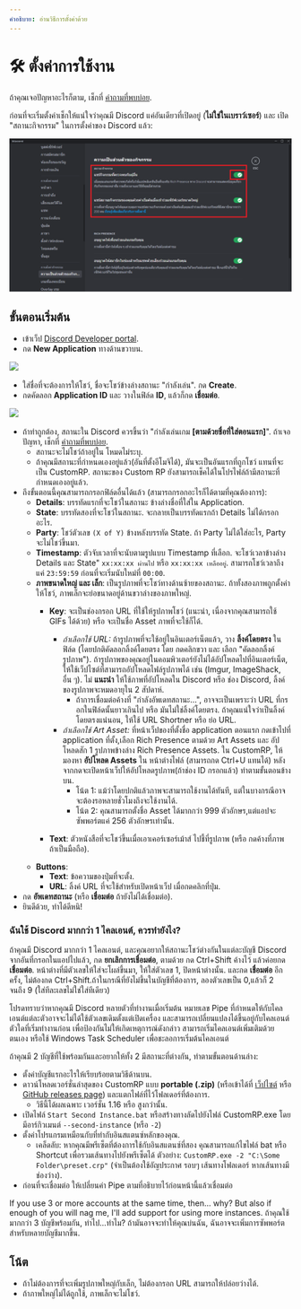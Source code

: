 ```yaml
---
คำอธิบาย: อ่านวิธีการตั้งค่าด้วย
---
```


# 🛠️ ตั้งค่าการใช้งาน

ถ้าคุณเจอปัญหาอะไรก็ตาม, เช็กที่ [คำถามที่พบบ่อย](faq.md).

ก่อนที่จะเริ่มตั้งค่าเช็กให้แน่ใจว่าคุณมี Discord แค่อันเดียวที่เปิดอยู่ (**ไม่ใช่ในเบราว์เซอร์**)
และ เปิด "สถานะกิจกรรม" ในการตั้งค่าของ Discord แล้ว:

![image](.gitbook/assets/1.PNG)

## ขั้นตอนเริ่มต้น

* เข้าเว็ป [Discord Developer portal](https://discord.com/developers/applications).
* กด **New Application** ทางด้านขวาบน.

![](https://user-images.githubusercontent.com/2225711/161050202-c796103d-6712-401e-be96-3f3712512375.png)

* ใส่ชื่อที่จะต้องการให้โชว์, ชื่อจะโชว์ข้างล่างสถานะ "กำลังเล่น". กด **Create**.
* กดคัดลอก **Application ID** และ วางในฟิล์ด **ID**, แล้วก็กด **เชื่อมต่อ**.&#x20;

![](https://user-images.githubusercontent.com/2225711/161050341-8169af53-5d3f-44d6-b745-cc711e8d1476.png)

* ถ้าทำถูกต้อง, สถานะใน Discord ควรขึ้นว่า "กำลังเล่นเกม **\[ตามด้วยชื่อที่ใส่ตอนแรก]**". ถ้าเจอปัญหา, เช็กที่ [คำถามที่พบบ่อย](faq.md).
  * สถานะจะไม่โชว์ถ้าอยู่ใน โหมดไม่ระบุ. 
  * ถ้าคุณมีสถานะที่กำหนดเองอยู่แล้ว(อันที่ตั้งอีโมจิได้), มันจะเป็นอันแรกที่ถูกโชว์ แทนที่จะเป็น CustomRP. สถานะของ Custom RP ยังสามารถเช็คได้ในโปรไฟล์ถ้ามีสถานะที่กำหนดเองอยู่แล้ว.
* ถึงขั้นตอนนี้คุณสามารถกรอกฟิล์ดอื่นได้แล้ว (สามารถกรอกอะไรก็ได้ตามที่คุณต้องการ):
  * **Details**: บรรทัดแรกที่จะโชว์ในสถานะ ข้างล่างชื่อที่ใส่ใน Application.
  * **State**: บรรทัดสองที่จะโชว์ในสถานะ. จะกลายเป็นบรรทัดแรกถ้า Details ไม่ได้กรอกอะไร.
  * **Party**: โชว์ตัวเลข `(X of Y)` ข้างหลังบรรทัด State. ถ้า Party ไม่ได้ใส่อะไร, Party จะไม่โชว์ขึ้นมา.
  * **Timestamp**: ตัวจับเวลาที่จะนับตามรูปแบบ Timestamp ที่เลือก. จะโชว์เวลาข้างล่าง Details และ State" `xx:xx:xx ผ่านไป` หรือ `xx:xx:xx เหลืออยู่`. สามารถโชว์เวลาถึงแค่ `23:59:59` ก่อนที่จะเริ่มนับใหม่ที่ `00:00`.
  * **ภาพขนาดใหญ่ และ เล็ก**: เป็นรูปภาพที่จะโชว์ทางด้านซ้ายของสถานะ. ถ้าทั้งสองภาพถูกตั้งค่าให้โชว์, ภาพเล็กจะย่อขนาดอยู่ด้านขวาล่างของภาพใหญ่.
    * **Key**: จะเป็นช่องกรอก URL ที่ใช้ให้รูปภาพโชว์ (แนะนำ, เนื่องจากคุณสามารถใช้ GIFs ได้ด้วย) หรือ จะเป็นชื่อ Asset ภาพที่จะใช้ก็ได้.

      * _ถ้าเลือกใช้ URL:_ ถ้ารูปภาพที่จะใช้อยู่ในอินเตอร์เน็ตแล้ว, วาง **ลิ้งค์โดยตรง** ในฟิล์ด
      (โดยปกติคัดลอกลิ้งค์โดยตรง โดย กดคลิกขวา และ เลือก "คัดลอกลิ้งค์รูปภาพ"). ถ้ารูปภาพของคุณอยู่ในคอมพิวเตอร์ยังไม่ได้อัปโหลดไปที่อินเตอร์เน็ต, ให้ใช้เว็ปไซต์ที่สามารถอัปโหลดไฟล์รูปภาพได้ เช่น (Imgur, ImageShack, อื่น ๆ). ไม่ **แนะนำ** ให้ใช้ภาพที่อัปโหลดใน Discord หรือ ช่อง Discord, ลิ้งค์ของรูปภาพจะหมดอายุใน 2 สัปดาห์.
        * ถ้าการเชื่อมต่อค้างที่ "กำลังอัพเดทสถานะ...", อาจจะเป็นเพราะว่า URL ที่กรอกในฟิล์ดนั้นยาวเกินไป หรือ มันไม่ใช่ลิ้งค์โดยตรง. ถ้าคุณแน่ใจว่าเป็นลิ้งค์โดยตรงแน่นอน, ให้ใช้ URL Shortner หรือ ย่อ URL.
      * _ถ้าเลือกใช้ Art Asset:_ ที่หน้าเว็ปของที่ตั้งชื่อ application ตอนแรก กดเข้าไปที่ application ที่ตั้ง,เลือก Rich Presence ตามด้วย Art Assets และ อัปโหลดสัก 1 รูปภาพข้างล่าง Rich Presence Assets. ใน CustomRP, ให้มองหา **อัปโหลด Assets** ใน หน้าต่างไฟล์ (สามารถกด Ctrl+U แทนได้) หลังจากกดจะเปิดหน้าเว็ปให้อัปโหลดรูปภาพ(ถ้าช่อง ID กรอกแล้ว) ทำตามขั้นตอนข้างบน.
        * โน้ต 1: แม้ว่าโดยปกติแล้วภาพจะสามารถใช้งานได้ทันที, แต่ในบางกรณีอาจจะต้องรอหลายชั่วโมงถึงจะใช้งานได้.
        * โน้ต 2: คุณสามารถตั้งชื่อ Asset ได้มากกว่า 999 ตัวอักษร,แต่แอปจะซัพพอร์ตแค่ 256 ตัวอักษรเท่านั้น.
    * **Text**: ตัวหนังสือที่จะโชว์ขึ้นเมื่อเอาเคอร์เซอร์เม้าส์ ไปชี้ที่รูปภาพ (หรือ กดค้างที่ภาพ ถ้าเป็นมือถือ).
  * **Buttons**:
    * **Text**: ข้อความของปุ่มที่จะตั้ง.
    * **URL**: ลิ้งค์ URL ที่จะใช้สำหรับเปิดหน้าเว็ป เมื่อกดคลิกที่ปุ่ม.
* กด **อัพเดทสถานะ** (หรือ **เชื่อมต่อ** ถ้ายังไม่ได้เชื่อมต่อ).
* ยินดีด้วย, ทำได้ดีหนิ!

### ฉันใช้ Discord มากกว่า 1 ไคลเอนต์, ควรทำยังไง?

ถ้าคุณมี Discord มากกว่า 1 ไคลเอนต์, และคุณอยากให้สถานะโชว์ต่างกันในแต่ละบัญชี Discord จากอันที่กรอกในแอปไปแล้ว, กด **ยกเลิกการเชื่อมต่อ**, ตามด้วย กด Ctrl+Shift ค้างไว้ แล้วค่อยกด **เชื่อมต่อ**. หน้าต่างที่มีตัวเลขให้ใส่จะโผล่ขึ้นมา, ให้ใส่ตัวเลข 1, ปิดหน้าต่างนั้น. และกด **เชื่อมต่อ** อีกครั้ง, ไม่ต้องกด Ctrl+Shift.ถ้าในกรณีที่ยังไม่ขึ้นในบัญชีที่ต้องการ, ลองตัวเลขเป็น 0,แล้วก็ 2 จนถึง 9 (ใส่ทีละเลขไม่ใช่ใส่ทีเดียว)

โปรดทราบว่าหากคุณมี Discord หลายตัวที่ทำงานเมื่อเริ่มต้น หมายเลข Pipe ที่กำหนดให้กับไคลเอนต์แต่ละตัวอาจจะไม่ได้ใช้ตัวเลขเดิมตั้งแต่เปิดเครื่อง และสามารถเปลี่ยนแปลงได้ขึ้นอยู่กับไคลเอนต์ตัวใดที่เริ่มทำงานก่อน เพื่อป้องกันไม่ให้เกิดเหตุการณ์ดังกล่าว สามารถเริ่มไคลเอนต์เพิ่มเติมด้วยตนเอง หรือใช้ Windows Task Scheduler เพื่อชะลอการเริ่มต้นไคลเอนต์

ถ้าคุณมี 2 บัญชีที่ใช้พร้อมกันและอยากให้ทั้ง 2 มีสถานะที่ต่างกัน, ทำตามขั้นตอนด้านล่าง:


* ตั้งค่าบัญชีแรกอะไรให้เรียบร้อยตามวิธีด้านบน.
* ดาวน์โหลดเวอร์ชั่นล่าสุดของ CustomRP แบบ **portable (.zip)** (หรือเข้าได้ที่ [เว็ปไซต์](https://www.customrp.xyz) หรือ [GitHub releases page](https://github.com/maximmax42/Discord-CustomRP/releases/latest)) และแตกไฟล์ที่ไว้โฟลเดอร์ที่ต้องการ.
  * วิธีนี้ได้ผลเฉพาะ เวอร์ชั่น 1.16 หรือ สูงกว่านั้น.
* เปิดไฟล์ `Start Second Instance.bat` หรือสร้างทางลัดไปยังไฟล์ CustomRP.exe โดยมีอาร์กิวเมนต์ `--second-instance` (หรือ `-2`) 
* ตั้งค่าโปรแกรมเหมือนกับที่ทำกับอินสแตนซ์หลักของคุณ.
  * เคล็ดลับ: หากคุณมีพรีเซ็ตที่ต้องการใช้กับอินสแตนซ์ที่สอง คุณสามารถแก้ไขไฟล์ bat หรือ Shortcut เพื่อรวมเส้นทางไปยังพรีเซ็ตได้ ตัวอย่าง: `CustomRP.exe -2 "C:\Some Folder\preset.crp"` (จำเป็นต้องใช้อัญประกาศ รอบๆ เส้นทางโฟลเดอร์ หากเส้นทางมีช่องว่าง).
* ก่อนที่จะเชื่อมต่อ ให้เปลี่ยนค่า Pipe ตามที่อธิบายไว้ก่อนหน้านี้แล้วเชื่อมต่อ

If you use 3 or more accounts at the same time, then... why? But also if enough of you will nag me, I'll add support for using more instances.
ถ้าคุณใช้มากกว่า 3 บัญชีพร้อมกัน, ทำไป...ทำไม? ถ้ามันอาจจะทำให้คุณบ่นฉัน, ฉันอาจจะเพิ่มการซัพพอร์ตสำหรับหลายบัญชีมากขึ้น.


## โน้ต

* ถ้าไม่ต้องการที่จะเพิ่มรูปภาพใหญ่กับเล็ก, ไม่ต้องกรอก URL สามารถให้ปล่อยว่างได้.
* ถ้าภาพใหญ่ไม่ได้ถูกใช้, ภาพเล็กจะไม่โชว์.